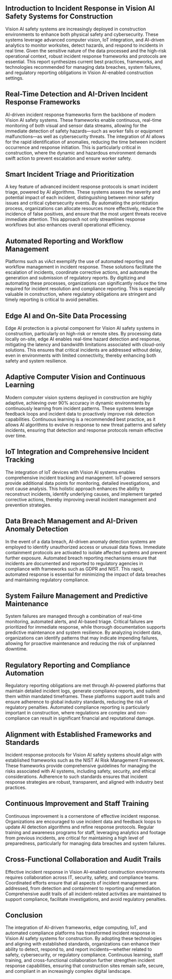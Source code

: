 ## Introduction to Incident Response in Vision AI Safety Systems for Construction
Vision AI safety systems are increasingly deployed in construction environments to enhance both physical safety and cybersecurity. These systems leverage advanced computer vision, IoT integration, and AI-driven analytics to monitor worksites, detect hazards, and respond to incidents in real time. Given the sensitive nature of the data processed and the high-risk operational context, robust incident response frameworks and protocols are essential. This report synthesizes current best practices, frameworks, and technologies recommended for managing data breaches, system failures, and regulatory reporting obligations in Vision AI-enabled construction settings.

## Real-Time Detection and AI-Driven Incident Response Frameworks
AI-driven incident response frameworks form the backbone of modern Vision AI safety systems. These frameworks enable continuous, real-time monitoring of both visual and sensor data streams, allowing for the immediate detection of safety hazards—such as worker falls or equipment malfunctions—as well as cybersecurity threats. The integration of AI allows for the rapid identification of anomalies, reducing the time between incident occurrence and response initiation. This is particularly critical in construction, where the dynamic and hazardous environment demands swift action to prevent escalation and ensure worker safety.

## Smart Incident Triage and Prioritization
A key feature of advanced incident response protocols is smart incident triage, powered by AI algorithms. These systems assess the severity and potential impact of each incident, distinguishing between minor safety issues and critical cybersecurity events. By automating the prioritization process, organizations can allocate resources more effectively, reduce the incidence of false positives, and ensure that the most urgent threats receive immediate attention. This approach not only streamlines response workflows but also enhances overall operational efficiency.

## Automated Reporting and Workflow Management
Platforms such as viAct exemplify the use of automated reporting and workflow management in incident response. These solutions facilitate the escalation of incidents, coordinate corrective actions, and automate the generation and submission of regulatory reports. By digitizing and automating these processes, organizations can significantly reduce the time required for incident resolution and compliance reporting. This is especially valuable in construction, where regulatory obligations are stringent and timely reporting is critical to avoid penalties.

## Edge AI and On-Site Data Processing
Edge AI protection is a pivotal component for Vision AI safety systems in construction, particularly on high-risk or remote sites. By processing data locally on-site, edge AI enables real-time hazard detection and response, mitigating the latency and bandwidth limitations associated with cloud-only solutions. This ensures that critical incidents are addressed without delay, even in environments with limited connectivity, thereby enhancing both safety and system resilience.

## Adaptive Computer Vision and Continuous Learning
Modern computer vision systems deployed in construction are highly adaptive, achieving over 90% accuracy in dynamic environments by continuously learning from incident patterns. These systems leverage feedback loops and incident data to proactively improve risk detection capabilities. Continuous learning is a recommended best practice, as it allows AI algorithms to evolve in response to new threat patterns and safety incidents, ensuring that detection and response protocols remain effective over time.

## IoT Integration and Comprehensive Incident Tracking
The integration of IoT devices with Vision AI systems enables comprehensive incident tracking and management. IoT-powered sensors provide additional data points for monitoring, detailed investigations, and root cause analysis. This holistic approach enhances the ability to reconstruct incidents, identify underlying causes, and implement targeted corrective actions, thereby improving overall incident management and prevention strategies.

## Data Breach Management and AI-Driven Anomaly Detection
In the event of a data breach, AI-driven anomaly detection systems are employed to identify unauthorized access or unusual data flows. Immediate containment protocols are activated to isolate affected systems and prevent further exposure. Automated breach reporting mechanisms ensure that incidents are documented and reported to regulatory agencies in compliance with frameworks such as GDPR and NIST. This rapid, automated response is essential for minimizing the impact of data breaches and maintaining regulatory compliance.

## System Failure Management and Predictive Maintenance
System failures are managed through a combination of real-time monitoring, automated alerts, and AI-based triage. Critical failures are prioritized for immediate response, while thorough documentation supports predictive maintenance and system resilience. By analyzing incident data, organizations can identify patterns that may indicate impending failures, allowing for proactive maintenance and reducing the risk of unplanned downtime.

## Regulatory Reporting and Compliance Automation
Regulatory reporting obligations are met through AI-powered platforms that maintain detailed incident logs, generate compliance reports, and submit them within mandated timeframes. These platforms support audit trails and ensure adherence to global industry standards, reducing the risk of regulatory penalties. Automated compliance reporting is particularly important in construction, where regulations are complex and non-compliance can result in significant financial and reputational damage.

## Alignment with Established Frameworks and Standards
Incident response protocols for Vision AI safety systems should align with established frameworks such as the NIST AI Risk Management Framework. These frameworks provide comprehensive guidelines for managing the risks associated with AI systems, including safety, security, and ethical considerations. Adherence to such standards ensures that incident response strategies are robust, transparent, and aligned with industry best practices.

## Continuous Improvement and Staff Training
Continuous improvement is a cornerstone of effective incident response. Organizations are encouraged to use incident data and feedback loops to update AI detection algorithms and refine response protocols. Regular training and awareness programs for staff, leveraging analytics and footage from previous incidents, are critical for maintaining a high level of preparedness, particularly for managing data breaches and system failures.

## Cross-Functional Collaboration and Audit Trails
Effective incident response in Vision AI-enabled construction environments requires collaboration across IT, security, safety, and compliance teams. Coordinated efforts ensure that all aspects of incident management are addressed, from detection and containment to reporting and remediation. Comprehensive audit trails of all incident-related activities are maintained to support compliance, facilitate investigations, and avoid regulatory penalties.

## Conclusion
The integration of AI-driven frameworks, edge computing, IoT, and automated compliance platforms has transformed incident response in Vision AI safety systems for construction. By adopting these technologies and aligning with established standards, organizations can enhance their ability to detect, respond to, and report incidents—whether related to safety, cybersecurity, or regulatory compliance. Continuous learning, staff training, and cross-functional collaboration further strengthen incident response capabilities, ensuring that construction sites remain safe, secure, and compliant in an increasingly complex digital landscape.